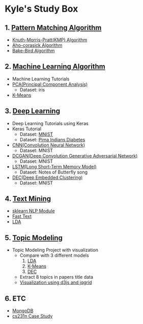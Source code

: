 # Kyle's Study Box

## 1. [Pattern Matching Algorithm](./Pattern_Matching_Algorithms)

* [Knuth-Morris-Pratt(KMP) Algorithm](./Pattern_Matching_Algorithms/KMP/)
* [Aho-corasick Algorithm](./Pattern_Matching_Algorithms/aho_corasick/)
* [Bake-Bird Algorithm](./Pattern_Matching_Algorithms/baker_bird/)

## 2. [Machine Learning Algorithm](./Machine_Learning_Algorithm)

* Machine Learning Tutorials 
* [PCA(Principal Component Analysis)](./Machine_Learning_Algorithm/PCA.ipynb)
  * Dataset: iris
* [K-Means](./Machine_Learning_Algorithm/k_means_by_kyle.ipynb)

## 3. [Deep Learning](./Deep_Learning)

* Deep Learning Tutorials using Keras
* Keras Tutorial
  * Dataset: [MNIST](./Deep_Learning/keras_tutorial.ipynb)
  * Dataset: [Pima Indians Diabetes](./Deep_Learning/Keras_Pima_Indians_Diabetes.ipynb)
* [CNN(Convolution Neural Network)](./Deep_Learning/Keras_CNN_MNIST.ipynb)
  - Dataset: MNIST
* [DCGAN(Deep Convolution Generative Adversarial Network)](./Deep_Learning/Keras_DCGAN.ipynb)
  - Dataset: MNIST
* [LSTM(Long Short-Term Memory Model)](./Deep_Learning/Keras_LSTM_Butterfly.ipynb)
  - Dataset: Notes of Butterfly song
* [DEC(Deep Embedded Clustering)](./Deep_Learning/Keras-DEC.ipynb)
  * Dataset: MNIST

## 4. [Text Mining](./Text_Mining)

* [sklearn NLP Module](./Text_Mining/sklearn_nlp.ipynb)
* [Fast Text](./Text_Mining/Fasttext.ipynb)
* [LDA](./Text_Mining/Topic_Modelling_LDA_ABC_News.ipynb)

## 5. [Topic Modeling](./Topic_Modeling)

* Topic Modeling Project with visualization
  * Compare with 3 different models
    1. [LDA](./Topic_Modeling/Topic_Modeling_LDA_Drug.ipynb)
    2. [K-Means](./Topic_Modeling/Topic_Modeling_K_Means_Drug.ipynb)
    3. [DEC](./Topic_Modeling/Topic_Modeling_DEC_Drug.ipynb)
  * Extract 8 topics in papers title data
  * [Visualization using d3js and jqgrid](./Topic_Modeling/Visualization)

## 6. ETC
* [MongoDB](./MongoDB)
* [cs231n Case Study](./cs231n_study)

